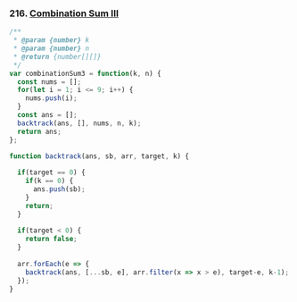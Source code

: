 ### 216. [Combination Sum III](https://leetcode.com/problems/combination-sum-ii/)
```javascript
/**
 * @param {number} k
 * @param {number} n
 * @return {number[][]}
 */
var combinationSum3 = function(k, n) {
  const nums = [];
  for(let i = 1; i <= 9; i++) {
    nums.push(i);
  }
  const ans = [];
  backtrack(ans, [], nums, n, k);
  return ans;
};

function backtrack(ans, sb, arr, target, k) {
  
  if(target == 0) {
    if(k == 0) {
      ans.push(sb); 
    }
    return;
  }
  
  if(target < 0) {
    return false;
  }
  
  arr.forEach(e => {
    backtrack(ans, [...sb, e], arr.filter(x => x > e), target-e, k-1);
  });
}
```
